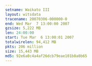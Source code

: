 ```yaml
---
setname: Waikato III
layout: witsdata
tracename: 20070306-000000-0
end: Wed Mar  7 13:00:00 2007
gzsize: 5,222 MB
len: 24:00:00
start: Tue Mar  6 13:00:01 2007
totalwirelen: 94,412 MB
pkts: 206 million
size: 15,443 MB
md5: 92e6a0c4a4af26dcb79eae101b8a0b65
---
```

